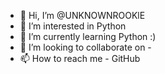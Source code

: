 - 👋 Hi, I’m @UNKNOWNROOKlE
- 👀 I’m interested in Python
- 🌱 I’m currently learning Python :)
- 💞️ I’m looking to collaborate on -
- 📫 How to reach me - GitHub

<!---
UNKNOWNROOKlE/UNKNOWNROOKlE is a ✨ special ✨ repository because its `README.md` (this file) appears on your GitHub profile.
You can click the Preview link to take a look at your changes.
--->
